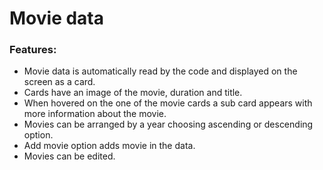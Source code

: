 # Movie data
### Features:
* Movie data is automatically read by the code and displayed on the screen as a card.
* Cards have an image of the movie, duration and title.
* When hovered on the one of the movie cards a sub card appears with more information about the movie.
* Movies can be arranged by a year choosing ascending or descending option.
* Add movie option adds movie in the data.
* Movies can be edited.
